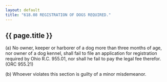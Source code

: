 ```yaml
---
layout: default 
title: "618.08 REGISTRATION OF DOGS REQUIRED."
---
```


{{ page.title }}
----------------

​(a) No owner, keeper or harborer of a dog more than three months of
age, nor owner of a dog kennel, shall fail to file an application for
registration required by Ohio R.C. 955.01, nor shall he fail to pay the
legal fee therefor. (ORC 955.21)

​(b) Whoever violates this section is guilty of a minor misdemeanor.
